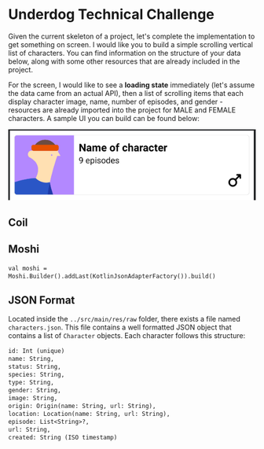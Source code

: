 # Underdog Technical Challenge
Given the current skeleton of a project, let's complete the implementation to get something on screen. I would like you to build a simple scrolling vertical list of characters. You can find information on the structure of your data below, along with some other resources that are already included in the project.

For the screen, I would like to see a **loading state** immediately (let's assume the data came from an actual API), then a list of scrolling items that each display character image, name, number of episodes, and gender - resources are already imported into the project for MALE and FEMALE characters.  A sample UI you can build can be found below:

![Sample Layout](readme_resources/layout_character.PNG)

## Coil
[Image loading library]: https://coil-kt.github.io/coil/

## Moshi
[JSON (de)serialization library]: https://github.com/square/moshi
```
val moshi = Moshi.Builder().addLast(KotlinJsonAdapterFactory()).build()
```

## JSON Format
Located inside the `../src/main/res/raw` folder, there exists a file named `characters.json`.  This file contains a well formatted JSON object that contains a list of `Character` objects. Each character follows this structure:
```
id: Int (unique)
name: String,
status: String,
species: String,
type: String,
gender: String,
image: String,
origin: Origin(name: String, url: String),
location: Location(name: String, url: String),
episode: List<String>?,
url: String,
created: String (ISO timestamp)
```
